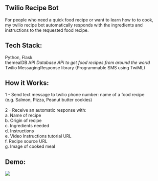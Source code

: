 Twilio Recipe Bot
-------------------------------------------------------------------------

For people who need a quick food recipe or want to learn how to to cook, 
my twilio recipe bot automatically responds with the ingredients and instructions to the requested food recipe.

Tech Stack:
-------------------------------------------------------------------------
Python, Flask <br />
themealDB API *Database API to get food recipes from around the world*<br />
Twilio MessagingResponse library (Programmable SMS using TwiML)<br />


How it Works:
-------------------------------------------------------------------------
1 - Send text message to twilio phone number: name of a food recipe <br />
(e.g. Salmon, Pizza, Peanut butter cookies)<br />
<br />
2 - Receive an automatic response with: <br />
  a. Name of recipe<br />
  b. Origin of recipe<br />
  c. Ingredients needed<br />
  d. Instructions<br />
  e. Video Instructions tutorial URL<br />
  f. Recipe source URL <br />
  g. Image of cooked meal<br />


Demo:
-------------------------------------------------------------------------
![](recipe-bot.gif)




